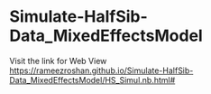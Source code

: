 # Simulate-HalfSib-Data_MixedEffectsModel
Visit the link for Web View<br>
https://rameezroshan.github.io/Simulate-HalfSib-Data_MixedEffectsModel/HS_Simul.nb.html#
